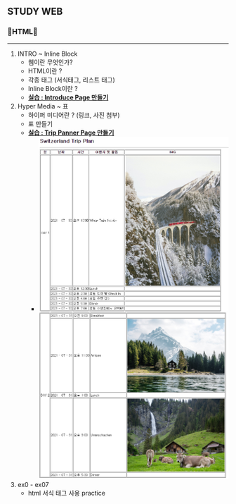 ## STUDY WEB
### 💫HTML💫
---
1. INTRO ~ Inline Block
     -  웹이란 무엇인가?
     -  HTML이란 ?
     -  각종 태그 (서식태그, 리스트 태그)
     -  Inline Block이란 ?
     -  [**실습 : Introduce Page 만들기**](https://github.com/yannJu/Study__Web/blob/master/HTML/Introduce_Page.html)
2. Hyper Media ~ 표
    - 하이퍼 미디어란 ? (링크, 사진 첨부)
    - 표 만들기
    - [**실습 : Trip Panner Page 만들기**](https://github.com/yannJu/Study__Web/blob/master/HTML/TripPlan_Page.html)
       - ![day1](https://github.com/yannJu/Study__Web/blob/master/HTML/img/SwitzerlandPlann_Day1.PNG) ![day2](https://github.com/yannJu/Study__Web/blob/master/HTML/img/SwitzerlandPlann_Day2.PNG)
3. ex0 - ex07
     - html 서식 태그 사용 practice
